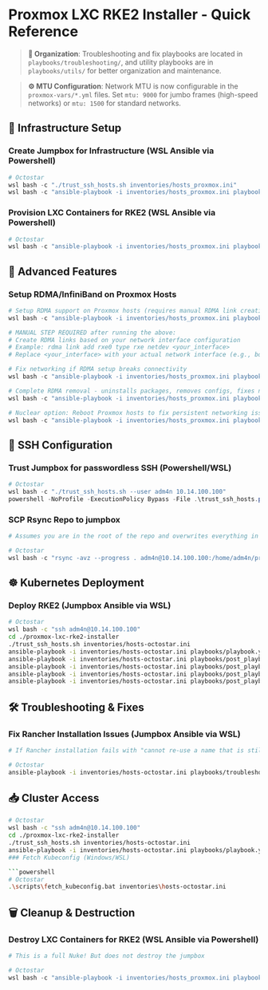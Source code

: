 # Proxmox LXC RKE2 Installer - Quick Reference

> **📁 Organization**: Troubleshooting and fix playbooks are located in `playbooks/troubleshooting/`, and utility playbooks are in `playbooks/utils/` for better organization and maintenance.

> **⚙️ MTU Configuration**: Network MTU is now configurable in the `proxmox-vars/*.yml` files. Set `mtu: 9000` for jumbo frames (high-speed networks) or `mtu: 1500` for standard networks.

## 🚀 Infrastructure Setup

### Create Jumpbox for Infrastructure (WSL Ansible via Powershell)

```Powershell
# Octostar
wsl bash -c "./trust_ssh_hosts.sh inventories/hosts_proxmox.ini"
wsl bash -c "ansible-playbook -i inventories/hosts_proxmox.ini playbooks/proxmox-provision.yml -e lxc_map_file=proxmox-vars/lxc_map_octostar_jumpbox.yml"
```

### Provision LXC Containers for RKE2 (WSL Ansible via Powershell)

```Powershell
# Octostar
wsl bash -c "ansible-playbook -i inventories/hosts_proxmox.ini playbooks/proxmox-provision.yml -e lxc_map_file=proxmox-vars/lxc_map_octostar.yml"
```

## 🔧 Advanced Features

### Setup RDMA/InfiniBand on Proxmox Hosts

```Powershell
# Setup RDMA support on Proxmox hosts (requires manual RDMA link creation afterwards)
wsl bash -c "ansible-playbook -i inventories/hosts_proxmox.ini playbooks/proxmox_host_soft_rdma_setup.yml"

# MANUAL STEP REQUIRED after running the above:
# Create RDMA links based on your network interface configuration
# Example: rdma link add rxe0 type rxe netdev <your_interface>
# Replace <your_interface> with your actual network interface (e.g., bond0, eth0, etc.)

# Fix networking if RDMA setup breaks connectivity
wsl bash -c "ansible-playbook -i inventories/hosts_proxmox.ini playbooks/troubleshooting/proxmox_rdma_network_fix.yml"

# Complete RDMA removal - uninstalls packages, removes configs, fixes networking
wsl bash -c "ansible-playbook -i inventories/hosts_proxmox.ini playbooks/troubleshooting/proxmox_rdma_complete_removal.yml"

# Nuclear option: Reboot Proxmox hosts to fix persistent networking issues
wsl bash -c "ansible-playbook -i inventories/hosts_proxmox.ini playbooks/troubleshooting/proxmox_reboot_fix.yml"
```

## 🔐 SSH Configuration

### Trust Jumpbox for passwordless SSH (Powershell/WSL)

```Powershell
# Octostar
wsl bash -c "./trust_ssh_hosts.sh --user adm4n 10.14.100.100"
powershell -NoProfile -ExecutionPolicy Bypass -File .\trust_ssh_hosts.ps1 --user adm4n 10.14.100.100
```

### SCP Rsync Repo to jumpbox
```Powershell
# Assumes you are in the root of the repo and overwrites everything in ~/ of the jumpbox with repo everytime you run

# Octostar
wsl bash -c "rsync -avz --progress . adm4n@10.14.100.100:/home/adm4n/proxmox-lxc-rke2-installer"

```

## ☸️ Kubernetes Deployment

### Deploy RKE2 (Jumpbox Ansible via WSL)

```bash
# Octostar
wsl bash -c "ssh adm4n@10.14.100.100"
cd ./proxmox-lxc-rke2-installer
./trust_ssh_hosts.sh inventories/hosts-octostar.ini
ansible-playbook -i inventories/hosts-octostar.ini playbooks/playbook.yml
ansible-playbook -i inventories/hosts-octostar.ini playbooks/post_playbook_tools.yml
ansible-playbook -i inventories/hosts-octostar.ini playbooks/post_playbook_helm_repos.yml
ansible-playbook -i inventories/hosts-octostar.ini playbooks/post_playbook_ingress_migration.yml
ansible-playbook -i inventories/hosts-octostar.ini playbooks/post_playbook_simple_storage_test.yml

```

## 🛠️ Troubleshooting & Fixes

### Fix Rancher Installation Issues (Jumpbox Ansible via WSL)

```bash
# If Rancher installation fails with "cannot re-use a name that is still in use"

# Octostar  
ansible-playbook -i inventories/hosts-octostar.ini playbooks/troubleshooting/fix_rancher_installation.yml
```


## 📥 Cluster Access

```bash
# Octostar
wsl bash -c "ssh adm4n@10.14.100.100"
cd ./proxmox-lxc-rke2-installer
./trust_ssh_hosts.sh inventories/hosts-octostar.ini
ansible-playbook -i inventories/hosts-octostar.ini playbooks/playbook.yml
### Fetch Kubeconfig (Windows/WSL)

```powershell
# Octostar
.\scripts\fetch_kubeconfig.bat inventories\hosts-octostar.ini
```

## 🗑️ Cleanup & Destruction

### Destroy LXC Containers for RKE2 (WSL Ansible via Powershell)
```powershell
# This is a full Nuke! But does not destroy the jumpbox

# Octostar
wsl bash -c "ansible-playbook -i inventories/hosts_proxmox.ini playbooks/proxmox-destroy.yml -e lxc_map_file=proxmox-vars/lxc_map_octostar.yml"
```